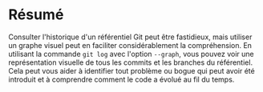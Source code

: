 # Résumé

Consulter l'historique d'un référentiel Git peut être fastidieux, mais utiliser un graphe visuel peut en faciliter considérablement la compréhension. En utilisant la commande `git log` avec l'option `--graph`, vous pouvez voir une représentation visuelle de tous les commits et les branches du référentiel. Cela peut vous aider à identifier tout problème ou bogue qui peut avoir été introduit et à comprendre comment le code a évolué au fil du temps.
